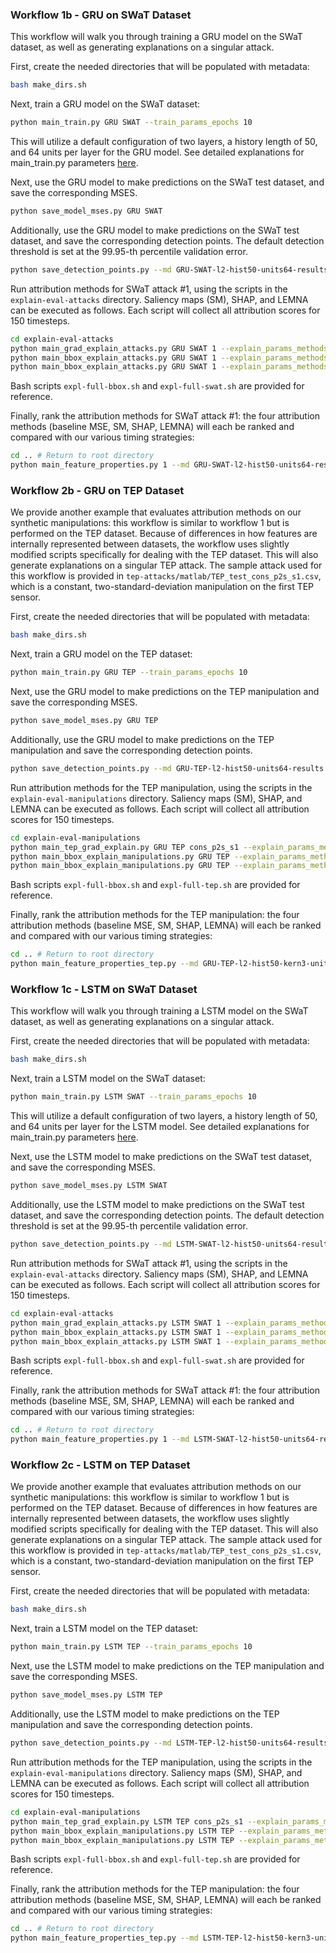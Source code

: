 <!-- 
   Copyright 2023 Lujo Bauer, Clement Fung

   Licensed under the Apache License, Version 2.0 (the "License");
   you may not use this file except in compliance with the License.
   You may obtain a copy of the License at

       http://www.apache.org/licenses/LICENSE-2.0

   Unless required by applicable law or agreed to in writing, software
   distributed under the License is distributed on an "AS IS" BASIS,
   WITHOUT WARRANTIES OR CONDITIONS OF ANY KIND, either express or implied.
   See the License for the specific language governing permissions and
   limitations under the License.
-->

### Workflow 1b - GRU on SWaT Dataset

This workflow will walk you through training a GRU model on the SWaT dataset, as well as generating explanations on a singular attack.

First, create the needed directories that will be populated with metadata:
```sh
bash make_dirs.sh
```

Next, train a GRU model on the SWaT dataset:
```sh
python main_train.py GRU SWAT --train_params_epochs 10
```
This will utilize a default configuration of two layers, a history length of 50, and 64 units per layer for the GRU model. 
See detailed explanations for main_train.py parameters [here](README.md#parameters).

Next, use the GRU model to make predictions on the SWaT test dataset, and save the corresponding MSES.
```sh
python save_model_mses.py GRU SWAT
```

Additionally, use the GRU model to make predictions on the SWaT test dataset, and save the corresponding detection points. 
The default detection threshold is set at the 99.95-th percentile validation error.
```sh
python save_detection_points.py --md GRU-SWAT-l2-hist50-units64-results
```

Run attribution methods for SWaT attack #1, using the scripts in the `explain-eval-attacks` directory. 
Saliency maps (SM), SHAP, and LEMNA can be executed as follows. 
Each script will collect all attribution scores for 150 timesteps.
```sh
cd explain-eval-attacks
python main_grad_explain_attacks.py GRU SWAT 1 --explain_params_methods SM --run_name results --num_samples 150
python main_bbox_explain_attacks.py GRU SWAT 1 --explain_params_methods SHAP --run_name results --num_samples 150
python main_bbox_explain_attacks.py GRU SWAT 1 --explain_params_methods LEMNA --run_name results --num_samples 150
```

Bash scripts `expl-full-bbox.sh` and `expl-full-swat.sh` are provided for reference.

Finally, rank the attribution methods for SWaT attack #1: the four attribution methods (baseline MSE, SM, SHAP, LEMNA) will each be ranked and compared with our various timing strategies:
```sh
cd .. # Return to root directory
python main_feature_properties.py 1 --md GRU-SWAT-l2-hist50-units64-results
```

### Workflow 2b - GRU on TEP Dataset

We provide another example that evaluates attribution methods on our synthetic manipulations: this workflow is similar to workflow 1 but is performed on the TEP dataset. 
Because of differences in how features are internally represented between datasets, the workflow uses slightly modified scripts specifically for dealing with the TEP dataset. 
This will also generate explanations on a singular TEP attack.
The sample attack used for this workflow is provided in `tep-attacks/matlab/TEP_test_cons_p2s_s1.csv`, which is a constant, two-standard-deviation manipulation on the first TEP sensor.

First, create the needed directories that will be populated with metadata:
```sh
bash make_dirs.sh
```

Next, train a GRU model on the TEP dataset:
```sh
python main_train.py GRU TEP --train_params_epochs 10
```

Next, use the GRU model to make predictions on the TEP manipulation and save the corresponding MSES.
```sh
python save_model_mses.py GRU TEP
```

Additionally, use the GRU model to make predictions on the TEP manipulation and save the corresponding detection points. 
```sh
python save_detection_points.py --md GRU-TEP-l2-hist50-units64-results
```

Run attribution methods for the TEP manipulation, using the scripts in the `explain-eval-manipulations` directory. 
Saliency maps (SM), SHAP, and LEMNA can be executed as follows. 
Each script will collect all attribution scores for 150 timesteps.
```sh
cd explain-eval-manipulations
python main_tep_grad_explain.py GRU TEP cons_p2s_s1 --explain_params_methods SM --run_name results --num_samples 150
python main_bbox_explain_manipulations.py GRU TEP --explain_params_methods SHAP --run_name results --num_samples 150
python main_bbox_explain_manipulations.py GRU TEP --explain_params_methods LEMNA --run_name results --num_samples 150
```

Bash scripts `expl-full-bbox.sh` and `expl-full-tep.sh` are provided for reference.

Finally, rank the attribution methods for the TEP manipulation: the four attribution methods (baseline MSE, SM, SHAP, LEMNA) will each be ranked and compared with our various timing strategies:
```sh
cd .. # Return to root directory
python main_feature_properties_tep.py --md GRU-TEP-l2-hist50-kern3-units64-results
```

### Workflow 1c - LSTM on SWaT Dataset

This workflow will walk you through training a LSTM model on the SWaT dataset, as well as generating explanations on a singular attack.

First, create the needed directories that will be populated with metadata:
```sh
bash make_dirs.sh
```

Next, train a LSTM model on the SWaT dataset:
```sh
python main_train.py LSTM SWAT --train_params_epochs 10
```
This will utilize a default configuration of two layers, a history length of 50, and 64 units per layer for the LSTM model. 
See detailed explanations for main_train.py parameters [here](README.md#parameters).

Next, use the LSTM model to make predictions on the SWaT test dataset, and save the corresponding MSES.
```sh
python save_model_mses.py LSTM SWAT
```

Additionally, use the LSTM model to make predictions on the SWaT test dataset, and save the corresponding detection points. 
The default detection threshold is set at the 99.95-th percentile validation error.
```sh
python save_detection_points.py --md LSTM-SWAT-l2-hist50-units64-results
```

Run attribution methods for SWaT attack #1, using the scripts in the `explain-eval-attacks` directory. 
Saliency maps (SM), SHAP, and LEMNA can be executed as follows. 
Each script will collect all attribution scores for 150 timesteps.
```sh
cd explain-eval-attacks
python main_grad_explain_attacks.py LSTM SWAT 1 --explain_params_methods SM --run_name results --num_samples 150
python main_bbox_explain_attacks.py LSTM SWAT 1 --explain_params_methods SHAP --run_name results --num_samples 150
python main_bbox_explain_attacks.py LSTM SWAT 1 --explain_params_methods LEMNA --run_name results --num_samples 150
```

Bash scripts `expl-full-bbox.sh` and `expl-full-swat.sh` are provided for reference.

Finally, rank the attribution methods for SWaT attack #1: the four attribution methods (baseline MSE, SM, SHAP, LEMNA) will each be ranked and compared with our various timing strategies:
```sh
cd .. # Return to root directory
python main_feature_properties.py 1 --md LSTM-SWAT-l2-hist50-units64-results
```

### Workflow 2c - LSTM on TEP Dataset

We provide another example that evaluates attribution methods on our synthetic manipulations: this workflow is similar to workflow 1 but is performed on the TEP dataset. 
Because of differences in how features are internally represented between datasets, the workflow uses slightly modified scripts specifically for dealing with the TEP dataset. 
This will also generate explanations on a singular TEP attack.
The sample attack used for this workflow is provided in `tep-attacks/matlab/TEP_test_cons_p2s_s1.csv`, which is a constant, two-standard-deviation manipulation on the first TEP sensor.

First, create the needed directories that will be populated with metadata:
```sh
bash make_dirs.sh
```

Next, train a LSTM model on the TEP dataset:
```sh
python main_train.py LSTM TEP --train_params_epochs 10
```

Next, use the LSTM model to make predictions on the TEP manipulation and save the corresponding MSES.
```sh
python save_model_mses.py LSTM TEP
```

Additionally, use the LSTM model to make predictions on the TEP manipulation and save the corresponding detection points. 
```sh
python save_detection_points.py --md LSTM-TEP-l2-hist50-units64-results
```

Run attribution methods for the TEP manipulation, using the scripts in the `explain-eval-manipulations` directory. 
Saliency maps (SM), SHAP, and LEMNA can be executed as follows. 
Each script will collect all attribution scores for 150 timesteps.
```sh
cd explain-eval-manipulations
python main_tep_grad_explain.py LSTM TEP cons_p2s_s1 --explain_params_methods SM --run_name results --num_samples 150
python main_bbox_explain_manipulations.py LSTM TEP --explain_params_methods SHAP --run_name results --num_samples 150
python main_bbox_explain_manipulations.py LSTM TEP --explain_params_methods LEMNA --run_name results --num_samples 150
```

Bash scripts `expl-full-bbox.sh` and `expl-full-tep.sh` are provided for reference.

Finally, rank the attribution methods for the TEP manipulation: the four attribution methods (baseline MSE, SM, SHAP, LEMNA) will each be ranked and compared with our various timing strategies:
```sh
cd .. # Return to root directory
python main_feature_properties_tep.py --md LSTM-TEP-l2-hist50-kern3-units64-results
```

